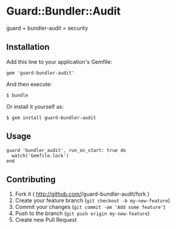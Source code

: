 # Guard::Bundler::Audit

guard + bundler-audit = security

## Installation

Add this line to your application's Gemfile:

    gem 'guard-bundler-audit'

And then execute:

    $ bundle

Or install it yourself as:

    $ gem install guard-bundler-audit

## Usage

    guard 'bundler_audit', run_on_start: true do
      watch('Gemfile.lock')
    end

## Contributing

1. Fork it ( http://github.com/<my-github-username>/guard-bundler-audit/fork )
2. Create your feature branch (`git checkout -b my-new-feature`)
3. Commit your changes (`git commit -am 'Add some feature'`)
4. Push to the branch (`git push origin my-new-feature`)
5. Create new Pull Request
